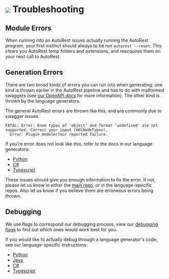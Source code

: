 # <img align="center" src="./images/logo.png"> Troubleshooting

## Module Errors

When running into an AutoRest issues actually running the AutoRest program, your first instinct should always to be run `autorest --reset`. This clears you AutoRest temp folders and extensions, and reacquires them on your next call to AutoRest.

## Generation Errors

There are two broad kinds of errors you can run into when generating: one kind is thrown earlier in the AutoRest pipeline and has to do with malformed swaggers (see [our OpenAPI docs][main_docs] for more information). The other kind is thrown by the language generators.

The general AutoRest errors are thrown like this, and are commonly due to swagger issues.

```
FATAL: Error: Enum types of 'object' and format 'undefined' are not supported. Correct your input (HdiNodeTypes).
  Error: Plugin modelerfour reported failure.
```

If you're error does not look like this, refer to the docs in our language generators:

- [Python][python_generation]
- [C#][csharp_generation]
- [Typescript][typescript_generation]

These issues should give you enough information to fix the error. If not, please let us know in either the [main repo][autorest_issues], or in the language-specific repos. Also let us know if you believe
there are erroneous errors being thrown.

## Debugging

We use flags to correspond our debugging process, view our [debugging flags][debugging_flags] to find out which ones would work best for you.

If you would like to actually debug through a language generator's code, see our language-specific instructions:

- [Python][python_debug]
- [Java][java_debug]
- [C#][csharp_debug]
- [Typescript][typescript_debug]

<!-- LINKS -->

[main_docs]: https://github.com/Azure/autorest/blob/main/docs/openapi/readme.md
[autorest_issues]: https://github.com/Azure/autorest/issues
[autorest_python_issues]: https://github.com/Azure/autorest.python/issues
[autorest_python_repo]: https://github.com/Azure/autorest.python/tree/autorestv3
[debugging_flags]: https://github.com/Azure/autorest/blob/main/docs/generate/flags.md#debugging-flags
[python_generation]: https://github.com/Azure/autorest.python/tree/autorestv3/docs/troubleshooting.md#generation-errors
[csharp_generation]: https://github.com/Azure/autorest.csharp/tree/feature/v3/docs/troubleshooting.md#generation-errors
[typescript_generation]: https://github.com/Azure/autorest.typescript/tree/v6/docs/troubleshooting.md#generation-errors
[python_debug]: https://github.com/Azure/autorest.python/tree/autorestv3/docs/troubleshooting.md#debugging
[java_debug]: https://github.com/Azure/autorest.java/blob/main/docs/client/troubleshooting.md#debugging
[csharp_debug]: https://github.com/Azure/autorest.csharp/tree/feature/v3/docs/troubleshooting.md#debugging
[typescript_debug]: https://github.com/Azure/autorest.typescript/tree/v6/docs/troubleshooting.md#debugging
